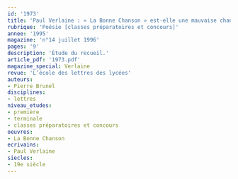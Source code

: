 ```yaml
---
id: '1973'
title: 'Paul Verlaine : « La Bonne Chanson » est-elle une mauvaise chanson ?'
rubrique: 'Poésie [classes préparatoires et concours]'
annee: '1995'
magazine: 'n°14 juillet 1996'
pages: '9'
description: 'Étude du recueil.'
article_pdf: '1973.pdf'
magazine_special: Verlaine
revue: 'L’école des lettres des lycées'
auteurs:
- Pierre Brunel
disciplines:
- lettres
niveau_etudes:
- première
- terminale
- classes préparatoires et concours
oeuvres:
- La Bonne Chanson
ecrivains:
- Paul Verlaine
siecles:
- 19e siècle
---
```

